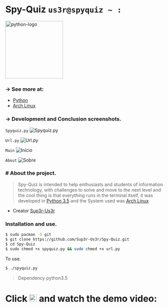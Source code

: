 # Spy-Quiz `us3r@spyquiz ~ : `

<img alt="python-logo" width="180" src="https://raw.githubusercontent.com/Sup3r-Us3r/Spy-Quiz/master/Screenshots/python-logo.png">


### -> See more at:

* [Python](https://www.python.org/)
* [Arch Linux](https://www.archlinux.org/)


### -> Development and Conclusion screenshots.

`Spyquiz.py`
![Spyquiz.py][screenshot1]

`Url.py`
![Url.py][screenshot2]

`Main`
![Início][screenshot3]

`About`
![Sobre][screenshot4]


[screenshot1]:https://raw.githubusercontent.com/Sup3r-Us3r/Spy-Quiz/master/Screenshots/2016-11-11-12%3A37%3A32.png
[screenshot2]:https://raw.githubusercontent.com/Sup3r-Us3r/Spy-Quiz/master/Screenshots/2016-11-11-12%3A37%3A35.png
[screenshot3]:https://raw.githubusercontent.com/Sup3r-Us3r/Spy-Quiz/master/Screenshots/2016-11-11-12%3A33%3A21.png
[screenshot4]:https://raw.githubusercontent.com/Sup3r-Us3r/Spy-Quiz/master/Screenshots/2016-11-11-12%3A33%3A32.png

### # About the project.

> Spy-Quiz is intended to help enthusiasts and students of information technology, with challenges to solve and move to the next level and the cool thing is that everything runs in the terminal itself, it was developed in [Python 3.5](https://www.python.org/) and the System used was [Arch Linux](https://www.archlinux.org)

* Creator [Sup3r-Us3r](https://github.com/Sup3r-Us3r)

### Installation and use.

```sh
$ sudo pacman -S git
$ git clone https://github.com/Sup3r-Us3r/Spy-Quiz.git
$ cd Spy-Quiz
$ sudo chmod +x spyquiz.py && sudo chmod +x url.py
```
To use.
```sh
$ ./spyquiz.py
```
> Dependency python3.5


# Click [<img alt="play-video" width="23" src="https://raw.githubusercontent.com/Sup3r-Us3r/Spy-Quiz/master/Screenshots/play-video.png">](https://www.youtube.com/watch?v=T0mtecBoh70) and watch the demo video:
